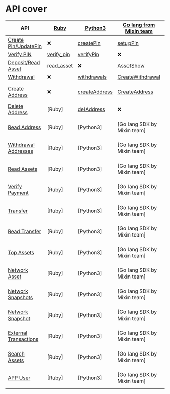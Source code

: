 # API cover


| API |[Ruby](https://github.com/an-lee/mixin_bot)| [Python3](https://github.com/includeleec/mixin-python3-sdk)|[Go lang from Mixin team](https://github.com/MixinNetwork/bot-api-go-client)| [Go lang from MooooonStar](https://github.com/MooooonStar/mixin-sdk-go)| [Java](http://github.com/qige-one/mixin_java_sdk)| [PHP](https://github.com/ExinOne/mixin-sdk-php)| [Node.js by Wangshijun](http://github.com/wangshijun/mixin-node-client)|[Node.js by Virushuo](https://github.com/virushuo/mixin-node)| [Csharp](https://github.com/ibigbug/Mixin-SDK-CSharp)|
|--|--|--|--|--|--|--|--|--|--|
|[Create Pin/UpdatePin](https://developers.mixin.one/api/alpha-mixin-network/create-pin/)|❌|[createPin](https://github.com/includeleec/mixin-python3-sdk/blob/631094e95b5b405b033fb200c5f0314a6aee5205/mixin_api.py#L339)|[setupPin](https://github.com/MixinNetwork/bot-api-go-client/blob/0a312e20e4595767b8df29cc4289cb1b36ed1571/examples/wallet.go#L68)|[CreatePIN](https://github.com/MooooonStar/mixin-sdk-go/blob/86ceb8befd01e7fc7004f161cd1abf3ac69e4bf3/network/network.go#L15)|❌|[updatePin](https://github.com/ExinOne/mixin-sdk-php/blob/c8b895fa459c4a1594435ddc7ffdead719d33a63/src/Apis/Pin.php#L21)|[endpoint](https://github.com/wangshijun/mixin-node-client/blob/0fa893441f900bb0db65788507c293aba11f00d3/lib/endpoints.js#L181)|[updatePin](https://github.com/virushuo/mixin-node/blob/3c4d0749cd5b0c73d9d10bdadd21f13f34d1c9ff/account.js#L30)|[CreatePin](https://github.com/ibigbug/Mixin-SDK-CSharp/blob/aa4d8855fb8f6d13af67b77a777a240702fb1e8a/Mixin.Network/Network.cs#L20)|
| [Verify PIN](https://developers.mixin.one/api/alpha-mixin-network/verify-pin/)|[verify_pin](https://github.com/an-lee/mixin_bot/blob/8bf4ee4e8f1d46e897275760147fa02aaab35d62/lib/mixin_bot/api/pin.rb#L4)|[verifyPin](https://github.com/includeleec/mixin-python3-sdk/blob/631094e95b5b405b033fb200c5f0314a6aee5205/mixin_api.py#L353)|❌| [VerifyPIN](https://github.com/MooooonStar/mixin-sdk-go/blob/86ceb8befd01e7fc7004f161cd1abf3ac69e4bf3/network/network.go#L30)|❌| [verifyPin](https://github.com/ExinOne/mixin-sdk-php/blob/c8b895fa459c4a1594435ddc7ffdead719d33a63/src/Apis/Pin.php#L38)| [verifyPin](https://github.com/wangshijun/mixin-node-client/blob/0fa893441f900bb0db65788507c293aba11f00d3/lib/endpoints.js#L167)|❌| [VerifyPin](https://github.com/ibigbug/Mixin-SDK-CSharp/blob/aa4d8855fb8f6d13af67b77a777a240702fb1e8a/Mixin.Network/Network.cs#L10)|
| [Deposit/Read Asset](https://developers.mixin.one/api/alpha-mixin-network/deposit/) |[read_asset](https://github.com/an-lee/mixin_bot/blob/8bf4ee4e8f1d46e897275760147fa02aaab35d62/lib/mixin_bot/api/me.rb#L29)| ❌|[AssetShow](https://github.com/MixinNetwork/bot-api-go-client/blob/0a312e20e4595767b8df29cc4289cb1b36ed1571/asset.go#L46)| [Deposit](https://github.com/MooooonStar/mixin-sdk-go/blob/86ceb8befd01e7fc7004f161cd1abf3ac69e4bf3/network/network.go#L42), [ReadAsset](https://github.com/MooooonStar/mixin-sdk-go/blob/86ceb8befd01e7fc7004f161cd1abf3ac69e4bf3/network/user.go#L113)|❌|[deposit](https://github.com/ExinOne/mixin-sdk-php/blob/3491a33cb70ce298f0b14ba3c907da15cd01f1fc/config/config.php#L45) , [getAsset](https://github.com/ExinOne/mixin-sdk-php/blob/3491a33cb70ce298f0b14ba3c907da15cd01f1fc/config/config.php#L89)| [deposit](https://github.com/wangshijun/mixin-node-client/blob/0fa893441f900bb0db65788507c293aba11f00d3/lib/endpoints.js#L122), [getAsset](https://github.com/wangshijun/mixin-node-client/blob/0fa893441f900bb0db65788507c293aba11f00d3/lib/endpoints.js#L15)|[readAssets](https://github.com/virushuo/mixin-node/blob/bb75b6ac7daed12c8833feff54be399267656cf1/index.js#L96)| [Deposit](https://github.com/ibigbug/Mixin-SDK-CSharp/blob/aa4d8855fb8f6d13af67b77a777a240702fb1e8a/Mixin.Network/Network.cs#L36), [ReadAsset](https://github.com/ibigbug/Mixin-SDK-CSharp/blob/aa4d8855fb8f6d13af67b77a777a240702fb1e8a/Mixin.Network/Network.cs#L107)|
| [Withdrawal](https://developers.mixin.one/api/alpha-mixin-network/withdrawal/) |❌| [withdrawals](https://github.com/includeleec/mixin-python3-sdk/blob/631094e95b5b405b033fb200c5f0314a6aee5205/mixin_api.py#L372)|[CreateWithdrawal](https://github.com/MixinNetwork/bot-api-go-client/blob/76dedacc3f403d486957cff831b1877f707f263d/withdrawal.go#L18)| [Withdrawal](https://github.com/MooooonStar/mixin-sdk-go/blob/86ceb8befd01e7fc7004f161cd1abf3ac69e4bf3/network/user.go#L55)| [Java]| [withdrawal](https://github.com/ExinOne/mixin-sdk-php/blob/c5753262672a162fddd77af94e0aa1e22c1ccbf2/src/Apis/Wallet.php#L178)| [withdraw](https://github.com/wangshijun/mixin-node-client/blob/0fa893441f900bb0db65788507c293aba11f00d3/lib/endpoints.js#L98)|❌| [Withdrawal](https://github.com/ibigbug/Mixin-SDK-CSharp/blob/aa4d8855fb8f6d13af67b77a777a240702fb1e8a/Mixin.Network/Network.cs#L73)|
| [Create Address](https://developers.mixin.one/api/alpha-mixin-network/create-address/)|❌| [createAddress](https://github.com/includeleec/mixin-python3-sdk/blob/631094e95b5b405b033fb200c5f0314a6aee5205/mixin_api.py#L393)|[CreateAddress](https://github.com/MixinNetwork/bot-api-go-client/blob/0a312e20e4595767b8df29cc4289cb1b36ed1571/address.go#L29)| [CreateAddress](https://github.com/MooooonStar/mixin-sdk-go/blob/86ceb8befd01e7fc7004f161cd1abf3ac69e4bf3/network/network.go#L73)| [Java]|[createAddress](https://github.com/ExinOne/mixin-sdk-php/blob/c5753262672a162fddd77af94e0aa1e22c1ccbf2/src/Apis/Wallet.php#L25)|[createWithdrawAddress](https://github.com/wangshijun/mixin-node-client/blob/0fa893441f900bb0db65788507c293aba11f00d3/lib/endpoints.js#L48)|[Node.js by Virushuo]| [CreateAddress](https://github.com/ibigbug/Mixin-SDK-CSharp/blob/aa4d8855fb8f6d13af67b77a777a240702fb1e8a/Mixin.Network/Network.cs#L52)|
| [Delete Address](https://developers.mixin.one/api/alpha-mixin-network/delete-address/) |[Ruby]| [delAddress](https://github.com/includeleec/mixin-python3-sdk/blob/631094e95b5b405b033fb200c5f0314a6aee5205/mixin_api.py#L411)|❌| [DeleteAddress](https://github.com/MooooonStar/mixin-sdk-go/blob/86ceb8befd01e7fc7004f161cd1abf3ac69e4bf3/network/network.go#L95)| [Java]| [deleteAddress](https://github.com/ExinOne/mixin-sdk-php/blob/c5753262672a162fddd77af94e0aa1e22c1ccbf2/src/Apis/Wallet.php#L115)| [deleteWithdrawAddress](https://github.com/wangshijun/mixin-node-client/blob/0fa893441f900bb0db65788507c293aba11f00d3/lib/endpoints.js#L81)|❌| [DeleteAddress](https://github.com/ibigbug/Mixin-SDK-CSharp/blob/aa4d8855fb8f6d13af67b77a777a240702fb1e8a/Mixin.Network/Network.cs#L92)|
| [Read Address](https://developers.mixin.one/api/alpha-mixin-network/read-address/) |[Ruby]| [Python3]|[Go lang SDK by Mixin team]| [Go lang SDK by community]| [Java]| [PHP]| [Node.js by Wangshijun]|[Node.js by Virushuo]| [Csharp]|
| [Withdrawal Addresses](https://developers.mixin.one/api/alpha-mixin-network/withdrawal-addresses/)|[Ruby]| [Python3]|[Go lang SDK by Mixin team]| [Go lang SDK by community]| [Java]| [PHP]| [Node.js by Wangshijun]|[Node.js by Virushuo]| [Csharp]|
| [Read Assets](https://developers.mixin.one/api/alpha-mixin-network/read-assets/) |[Ruby]| [Python3]|[Go lang SDK by Mixin team]| [Go lang SDK by community]| [Java]| [PHP]| [Node.js by Wangshijun]|[Node.js by Virushuo]| [Csharp]|
| [Verify Payment](https://developers.mixin.one/api/alpha-mixin-network/verify-payment/)|[Ruby]| [Python3]|[Go lang SDK by Mixin team]| [Go lang SDK by community]| [Java]| [PHP]| [Node.js by Wangshijun]|[Node.js by Virushuo]| [Csharp]|
| [Transfer](https://developers.mixin.one/api/alpha-mixin-network/transfer/) |[Ruby]| [Python3]|[Go lang SDK by Mixin team]| [Go lang SDK by community]| [Java]| [PHP]| [Node.js by Wangshijun]|[Node.js by Virushuo]| [Csharp]|
| [Read Transfer](https://developers.mixin.one/api/alpha-mixin-network/read-transfer/)|[Ruby]| [Python3]|[Go lang SDK by Mixin team]| [Go lang SDK by community]| [Java]| [PHP]| [Node.js by Wangshijun]|[Node.js by Virushuo]| [Csharp]|
| [Top Assets](https://developers.mixin.one/api/alpha-mixin-network/network/)|[Ruby]| [Python3]|[Go lang SDK by Mixin team]| [Go lang SDK by community]| [Java]| [PHP]| [Node.js by Wangshijun]|[Node.js by Virushuo]| [Csharp]|
| [Network Asset](https://developers.mixin.one/api/alpha-mixin-network/network-asset/)|[Ruby]| [Python3]|[Go lang SDK by Mixin team]| [Go lang SDK by community]| [Java]| [PHP]| [Node.js by Wangshijun]|[Node.js by Virushuo]| [Csharp]|
| [Network Snapshots](https://developers.mixin.one/api/alpha-mixin-network/network-snapshots/)|[Ruby]| [Python3]|[Go lang SDK by Mixin team]| [Go lang SDK by community]| [Java]| [PHP]| [Node.js by Wangshijun]|[Node.js by Virushuo]| [Csharp]|
| [Network Snapshot](https://developers.mixin.one/api/alpha-mixin-network/network-snapshot/)|[Ruby]| [Python3]|[Go lang SDK by Mixin team]| [Go lang SDK by community]| [Java]| [PHP]| [Node.js by Wangshijun]|[Node.js by Virushuo]| [Csharp]|
| [External Transactions](https://developers.mixin.one/api/alpha-mixin-network/external-transactions/)|[Ruby]| [Python3]|[Go lang SDK by Mixin team]| [Go lang SDK by community]| [Java]| [PHP]| [Node.js by Wangshijun]|[Node.js by Virushuo]| [Csharp]|
| [Search Assets](https://developers.mixin.one/api/alpha-mixin-network/search-assets/)|[Ruby]| [Python3]|[Go lang SDK by Mixin team]| [Go lang SDK by community]| [Java]| [PHP]| [Node.js by Wangshijun]|[Node.js by Virushuo]| [Csharp]|
| [APP User](https://developers.mixin.one/api/alpha-mixin-network/app-user/)|[Ruby]| [Python3]|[Go lang SDK by Mixin team]| [Go lang SDK by community]| [Java]| [PHP]| [Node.js by Wangshijun]|[Node.js by Virushuo]| [Csharp]|
